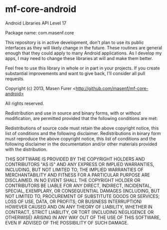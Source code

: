 mf-core-android
===============

Android Libraries API Level 17

Package name: com.masenf.core

This repository is in active development, don't plan to use its public interfaces
as they will likely change in the future. These routines are general enough that
they could apply to many Android applications. As I develop my apps, I may need
to change these libraries at will and make them better.

Feel free to use this library in whole or in part in your projects. If you create 
substantial improvements and want to give back, I'll consider all pull requests.

Copyright (c) 2013, Masen Furer \<http://github.com/masenf/mf-core-android>

All rights reserved.

Redistribution and use in source and binary forms, with or without modification, are permitted provided that the following conditions are met:

Redistributions of source code must retain the above copyright notice, this list of conditions and the following disclaimer.
Redistributions in binary form must reproduce the above copyright notice, this list of conditions and the following disclaimer in the documentation and/or other materials provided with the distribution.

THIS SOFTWARE IS PROVIDED BY THE COPYRIGHT HOLDERS AND CONTRIBUTORS "AS IS" AND ANY EXPRESS OR IMPLIED WARRANTIES, INCLUDING, BUT NOT LIMITED TO, THE IMPLIED WARRANTIES OF MERCHANTABILITY AND FITNESS FOR A PARTICULAR PURPOSE ARE DISCLAIMED. IN NO EVENT SHALL THE COPYRIGHT HOLDER OR CONTRIBUTORS BE LIABLE FOR ANY DIRECT, INDIRECT, INCIDENTAL, SPECIAL, EXEMPLARY, OR CONSEQUENTIAL DAMAGES (INCLUDING, BUT NOT LIMITED TO, PROCUREMENT OF SUBSTITUTE GOODS OR SERVICES; LOSS OF USE, DATA, OR PROFITS; OR BUSINESS INTERRUPTION) HOWEVER CAUSED AND ON ANY THEORY OF LIABILITY, WHETHER IN CONTRACT, STRICT LIABILITY, OR TORT (INCLUDING NEGLIGENCE OR OTHERWISE) ARISING IN ANY WAY OUT OF THE USE OF THIS SOFTWARE, EVEN IF ADVISED OF THE POSSIBILITY OF SUCH DAMAGE.
